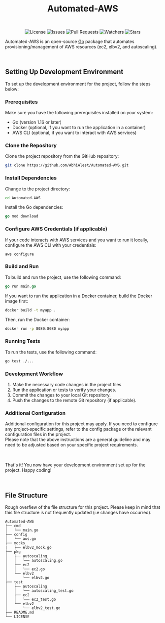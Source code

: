<h1 align="center">Automated-AWS</h1>
<br />


  <p align="center">  
    <img src="https://img.shields.io/github/license/AbhiAlest/Automated-AWS.svg" alt = "License" >
    <img src="https://img.shields.io/github/issues/AbhiAlest/Automated-AWS.svg" alt = "Issues" >
    <img src="https://img.shields.io/github/issues-pr/AbhiAlest/Automated-AWS.svg" alt = "Pull Requests" >
    <img src="https://img.shields.io/github/watchers/AbhiAlest/Automated-AWS.svg" alt = "Watchers" >
    <img src="https://img.shields.io/github/stars/AbhiAlest/Automated-AWS.svg" alt = "Stars" >
  </p>
  

   Automated-AWS is an open-source [Go](https://go.dev/) package that automates provisioning/management of AWS resources (ec2, elbv2, and autoscaling).


<br />  

<h2>Setting Up Development Environment</h2>
To set up the development environment for the project, follow the steps below:

<h3>Prerequisites</h3>
Make sure you have the following prerequisites installed on your system:

* Go (version 1.16 or later)
* Docker (optional, if you want to run the application in a container)
* AWS CLI (optional, if you want to interact with AWS services)

<h3>Clone the Repository</h3>
Clone the project repository from the GitHub repository:

```bash
git clone https://github.com/AbhiAlest/Automated-AWS.git
```

<h3>Install Dependencies</h3>

Change to the project directory:

```bash
cd Automated-AWS
```

Install the Go dependencies:

```go
go mod download
```

<h3>Configure AWS Credentials (if applicable)</h3>
If your code interacts with AWS services and you want to run it locally, configure the AWS CLI with your credentials:

```
aws configure
```

<h3>Build and Run</h3>
To build and run the project, use the following command:

```go
go run main.go
```
If you want to run the application in a Docker container, build the Docker image first:

```bash
docker build -t myapp .
```

Then, run the Docker container:
```bash
docker run -p 8080:8080 myapp
```

<h3>Running Tests</h3>
To run the tests, use the following command:

```bash
go test ./...
```

<h3>Development Workflow</h3>

1. Make the necessary code changes in the project files.
2. Run the application or tests to verify your changes.
3. Commit the changes to your local Git repository.
4. Push the changes to the remote Git repository (if applicable).

<h3>Additional Configuration</h3>
Additional configuration for this project may apply. If you need to configure any project-specific settings, refer to the config package or the relevant configuration files in the project.

<br/>
Please note that the above instructions are a general guideline and may need to be adjusted based on your specific project requirements.

<br/><br/>
That's it! You now have your development environment set up for the project. Happy coding!

<br />  

<h2>File Structure</h2>
  
  Rough overfiew of the file structure for this project. Please keep in mind that this file structure is not frequently updated (i.e changes have occurred). 
  ```
Automated-AWS
├── cmd
│   └── main.go
├── config
│   └── aws.go
├── mocks
|   ├── elbv2_mock.go
├── pkg
│   ├── autoscaling
│   │   └── autoscaling.go
│   ├── ec2
│   │   └── ec2.go
│   └── elbv2
│       └── elbv2.go
├── test
│   ├── autoscaling
│   │   └── autoscaling_test.go
│   ├── ec2
│   │   └── ec2_test.go
│   └── elbv2
│       └── elbv2_test.go
├── README.md
└── LICENSE

  ```
   
<br />
